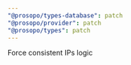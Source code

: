 ```yaml
---
"@prosopo/types-database": patch
"@prosopo/provider": patch
"@prosopo/types": patch
---
```


Force consistent IPs logic
  